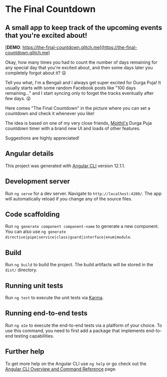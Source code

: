 # The Final Countdown

## A small app to keep track of the upcoming events that you're excited about!

[**DEMO**: https://the-final-countdown.glitch.me](https://the-final-countdown.glitch.me)

Okay, how many times you had to count the number of days remaining for any special day that you're excited about, and then some days later you completely forgot about it? 😜

Tell you what, I'm a Bengali and I always get super excited for Durga Puja! It usually starts with some random Facebook posts like "100 days remaining..." and I start syncing only to forget the tracks eventually after few days. 😜

Here comes "The Final Countdown" in the picture where you can set a countdown and check it whenever you like!

The idea is based on one of my very close friends, [Moithil's](https://github.com/moithil) Durga Puja countdown timer with a brand new UI and loads of other features.

Suggestions are highly appreciated!

## Angular details

This project was generated with [Angular CLI](https://github.com/angular/angular-cli) version 12.1.1.

## Development server

Run `ng serve` for a dev server. Navigate to `http://localhost:4200/`. The app will automatically reload if you change any of the source files.

## Code scaffolding

Run `ng generate component component-name` to generate a new component. You can also use `ng generate directive|pipe|service|class|guard|interface|enum|module`.

## Build

Run `ng build` to build the project. The build artifacts will be stored in the `dist/` directory.

## Running unit tests

Run `ng test` to execute the unit tests via [Karma](https://karma-runner.github.io).

## Running end-to-end tests

Run `ng e2e` to execute the end-to-end tests via a platform of your choice. To use this command, you need to first add a package that implements end-to-end testing capabilities.

## Further help

To get more help on the Angular CLI use `ng help` or go check out the [Angular CLI Overview and Command Reference](https://angular.io/cli) page.
